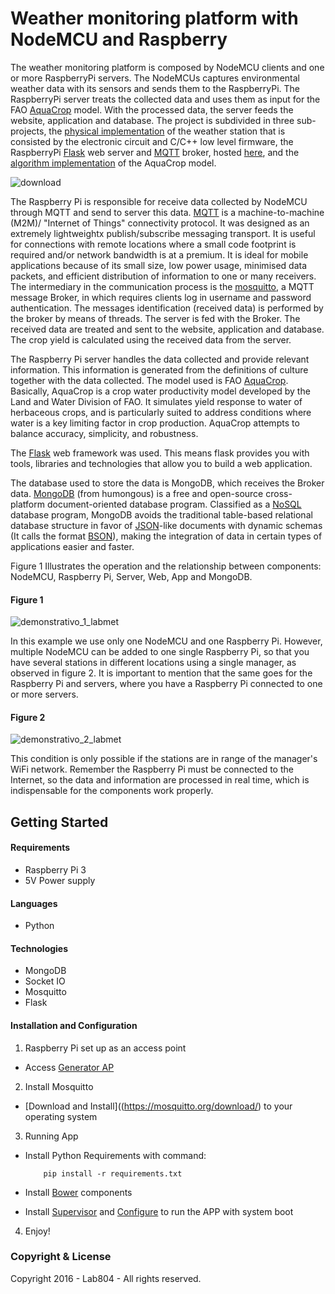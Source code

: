 # Weather monitoring platform with NodeMCU and Raspberry

The weather monitoring platform is composed by NodeMCU clients and one or more
RaspberryPi servers. The NodeMCUs captures environmental weather data with its
sensors and sends them to the RaspberryPi. The RaspberryPi server treats the
collected data and uses them as input for the FAO
[AquaCrop](http://www.fao.org/nr/water/docs/irrigationdrainage66.pdf) model.
With the processed data, the server feeds the website, application and database.
The project is subdivided in three sub-projects, the
[physical implementation](https://github.com/lab804/labmet-weatherstation)
of the weather station that is consisted by the electronic circuit and C/C++
low level firmware, the RaspberryPi [Flask](http://flask.pocoo.org/) web server
and [MQTT](http://mqtt.org/) broker, hosted [here](https://github.com/lab804),
and the [algorithm implementation](https://github.com/lab804) of the AquaCrop model.

![download](https://cloud.githubusercontent.com/assets/22622042/19200013/2f33d736-8c9d-11e6-9320-64f6caaec629.png)

The Raspberry Pi is responsible for receive data collected by NodeMCU through MQTT
and send to server this data. [MQTT](www.mqtt.org) is a machine-to-machine (M2M)/
"Internet of Things" connectivity protocol. It was designed as an extremely lightweightx
publish/subscribe messaging transport. It is useful for connections with remote
locations where a small code footprint is required and/or network bandwidth is
at a premium. It is ideal for mobile applications because of its small size, low
power usage, minimised data packets, and efficient distribution of information
to one or many receivers. The intermediary in the communication process is the
[mosquitto](https://mosquitto.org/documentation/), a MQTT message Broker, in
which requires clients log in username and password authentication.
The messages identification (received data) is performed by the broker by means
of threads. The server is fed with the Broker. The received data are treated
and sent to the website, application and database. The crop yield is calculated
using the received data from the server.

The Raspberry Pi server handles the data collected and provide relevant information. This information is generated from the definitions of culture together with the data collected. The model used is FAO [AquaCrop](http://www.fao.org/nr/water/docs/irrigationdrainage66.pdf). Basically, AquaCrop is a crop water productivity model developed by the Land and Water Division of FAO. It simulates yield response to water of herbaceous crops, and is particularly suited to address conditions where water is a key limiting factor in crop production. AquaCrop attempts to balance accuracy, simplicity, and robustness.

The [Flask](http://pymbook.readthedocs.io/en/latest/flask.html) web framework was used. This means flask provides you with tools, libraries and technologies that allow you to build a web application.

The database used to store the data is MongoDB, which receives the Broker data.
[MongoDB](https://www.mongodb.com/) (from humongous) is a free and open-source
cross-platform document-oriented database program. Classified as a
[NoSQL](http://nosql-database.org/) database program, MongoDB avoids the traditional
table-based relational database structure in favor of
[JSON](https://www.mongodb.com/json-and-bson)-like documents with dynamic schemas
(It calls the format [BSON](https://www.mongodb.com/json-and-bson)), making the
integration of data in certain types of applications easier and faster.


Figure 1 Illustrates the operation and the relationship between components: NodeMCU,
Raspberry Pi, Server, Web, App and MongoDB.

#### Figure 1
![demonstrativo_1_labmet](https://cloud.githubusercontent.com/assets/22622042/19085103/771c335a-8a3f-11e6-8490-23a1b3c566d1.png)


In this example we use only one NodeMCU and one Raspberry Pi. However, multiple
NodeMCU can be added to one single Raspberry Pi, so that you have several stations
in different locations using a single manager, as observed in figure 2. It is
important to mention that the same goes for the Raspberry Pi and servers,
where you have a Raspberry Pi connected to one or more servers.

#### Figure 2
![demonstrativo_2_labmet](https://cloud.githubusercontent.com/assets/22622042/19085120/902669d8-8a3f-11e6-85ad-532257b41262.png)

This condition is only possible if the stations are in range of the manager's
WiFi network. Remember the Raspberry Pi must be connected to the Internet, so the
data and information are processed in real time, which is indispensable for
the components work properly.

## Getting Started

#### Requirements
* Raspberry Pi 3
* 5V Power supply

#### Languages
* Python

#### Technologies
* MongoDB
* Socket IO
* Mosquitto
* Flask

#### Installation and Configuration

1. Raspberry Pi set up as an access point
  * Access [Generator AP](https://github.com/lab804/generate-ap)

2. Install Mosquitto
  * [Download and Install]((https://mosquitto.org/download/) to your operating system

3. Running App
  * Install Python Requirements with command:

            pip install -r requirements.txt

  * Install [Bower](https://bower.io/) components

  * Install [Supervisor](http://supervisord.org/installing.html) and
  [Configure](http://supervisord.org/configuration.html) to run the APP with system boot

4. Enjoy!


### Copyright & License

Copyright 2016 - Lab804 - All rights reserved.

